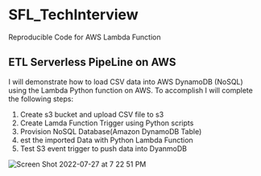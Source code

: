 # SFL_TechInterview
Reproducible Code for AWS Lambda Function 
## ETL Serverless PipeLine on AWS
I will demonstrate how to load CSV data into AWS DynamoDB (NoSQL) using the Lambda Python function on AWS. To accomplish I will complete the following steps: 
1. Create s3 bucket and upload CSV file to s3
2. Create Lamda Function Trigger using Python scripts 
3. Provision NoSQL Database(Amazon DynamoDB Table) 
4. est the imported Data with  Python Lambda Function
5. Test S3 event trigger to push data into DyanmoDB  

![Screen Shot 2022-07-27 at 7 22 51 PM](https://user-images.githubusercontent.com/79301007/181410641-a7b6fea9-c2e5-4e87-825f-c3808601fab4.png)